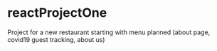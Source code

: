 # reactProjectOne

Project for a new restaurant
starting with menu
planned (about page, covid19 guest tracking, about us)
